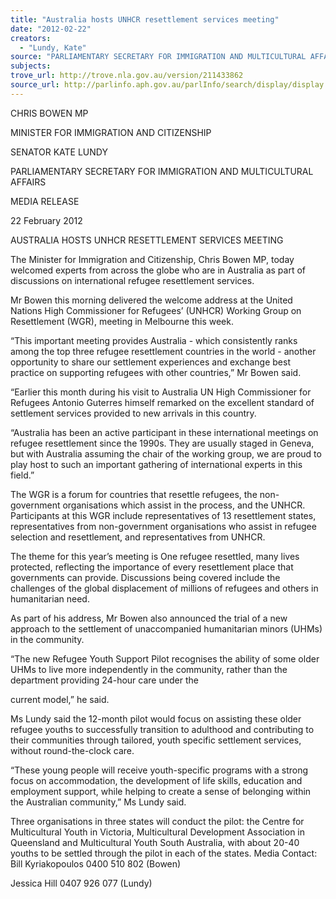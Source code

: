 ```yaml
---
title: "Australia hosts UNHCR resettlement services meeting"
date: "2012-02-22"
creators:
  - "Lundy, Kate"
source: "PARLIAMENTARY SECRETARY FOR IMMIGRATION AND MULTICULTURAL AFFAIRS"
subjects:
trove_url: http://trove.nla.gov.au/version/211433862
source_url: http://parlinfo.aph.gov.au/parlInfo/search/display/display.w3p;query=Id%3A%22media/pressrel/1439017%22
---
```


 CHRIS BOWEN MP 

 MINISTER FOR IMMIGRATION AND CITIZENSHIP   

 SENATOR KATE LUNDY 

 PARLIAMENTARY SECRETARY FOR IMMIGRATION  AND MULTICULTURAL AFFAIRS   

 MEDIA RELEASE 

 22 February 2012 

 AUSTRALIA HOSTS UNHCR RESETTLEMENT SERVICES  MEETING   

 The Minister for Immigration and Citizenship, Chris Bowen MP, today welcomed experts from  across the globe who are in Australia as part of discussions on international refugee resettlement  services.   

 Mr Bowen this morning delivered the welcome address at the United Nations High Commissioner  for Refugees’ (UNHCR) Working Group on Resettlement (WGR), meeting in Melbourne this week.   

 “This important meeting provides Australia - which consistently ranks among the top three  refugee resettlement countries in the world - another opportunity to share our settlement  experiences and exchange best practice on supporting refugees with other countries,” Mr Bowen  said.   

 “Earlier this month during his visit to Australia UN High Commissioner for Refugees Antonio  Guterres himself remarked on the excellent standard of settlement services provided to new  arrivals in this country.   

 “Australia has been an active participant in these international meetings on refugee resettlement  since the 1990s. They are usually staged in Geneva, but with Australia assuming the chair of the  working group, we are proud to play host to such an important gathering of international experts  in this field.”   

 The WGR is a forum for countries that resettle refugees, the non-government organisations  which assist in the process, and the UNHCR. Participants at this WGR include representatives of  13 resettlement states, representatives from non-government organisations who assist in refugee  selection and resettlement, and representatives from UNHCR.   

 The theme for this year’s meeting is One refugee resettled, many lives protected, reflecting the  importance of every resettlement place that governments can provide. Discussions being covered  include the challenges of the global displacement of millions of refugees and others in  humanitarian need.   

 As part of his address, Mr Bowen also announced the trial of a new approach to the settlement of  unaccompanied humanitarian minors (UHMs) in the community.    

 “The new Refugee Youth Support Pilot recognises the ability of some older UHMs to live more  independently in the community, rather than the department providing 24-hour care under the 

 current model,” he said.   

 Ms Lundy said the 12-month pilot would focus on assisting these older refugee youths to  successfully transition to adulthood and contributing to their communities through tailored, youth  specific settlement services, without round-the-clock care.   

 “These young people will receive youth-specific programs with a strong focus on accommodation,  the development of life skills, education and employment support, while helping to create a sense  of belonging within the Australian community,” Ms Lundy said.   

 Three organisations in three states will conduct the pilot: the Centre for Multicultural Youth in  Victoria, Multicultural Development Association in Queensland and Multicultural Youth South  Australia, with about 20-40 youths to be settled through the pilot in each of the states.  Media Contact: Bill Kyriakopoulos 0400 510 802 (Bowen) 

 Jessica Hill 0407 926 077 (Lundy) 

 

